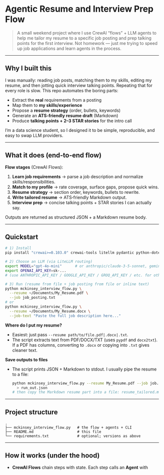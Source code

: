 # Agentic Resume and Interview Prep Flow

> A small weekend project where I use CrewAI “flows” + LLM agents to help me tailor my resume to a specific job posting and prep talking points for the first interview. Not homework — just me trying to speed up job applications and learn agents in the process.

---

## Why I built this

I was manually: reading job posts, matching them to my skills, editing my resume, and then jotting quick interview talking points. Repeating that for every role is slow. This repo automates the boring parts:

* Extract the **real** requirements from a posting
* Map them to **my skills/experience**
* Propose a **resume strategy** (order, bullets, keywords)
* Generate an **ATS‑friendly resume draft** (Markdown)
* Produce **talking points + 2–3 STAR stories** for the intro call

I’m a data science student, so I designed it to be simple, reproducible, and easy to swap LLM providers.

---

## What it does (end‑to‑end flow)

**Flow stages** (CrewAI Flows):

1. **Learn job requirements** → parse a job description and normalize skills/responsibilities.
2. **Match to my profile** → rate coverage, surface gaps, propose quick wins.
3. **Resume strategy** → section order, keywords, bullets to rewrite.
4. **Write tailored resume** → ATS‑friendly Markdown output.
5. **Interview prep** → concise talking points + STAR stories I can actually say.

Outputs are returned as structured JSON + a Markdown resume body.

---

## Quickstart

```bash
# 1) Install
pip install "crewai>=0.103.0" crewai-tools litellm pydantic python-dotenv pypdf docx2txt

# 2) Choose an LLM (via LiteLLM routing)
export MODEL="gpt-4o-mini"      # or anthropic/claude-3-5-sonnet, gemini/gemini-1.5-pro, groq/llama3-70b-8192, etc.
export OPENAI_API_KEY=sk-...
# (use ANTHROPIC_API_KEY / GOOGLE_API_KEY / GROQ_API_KEY / etc. for other providers)

# 3) Run (resume from file + job posting from file or inline text)
python mckinsey_interview_flow.py \
  --resume ~/Documents/My_Resume.pdf \
  --job job_posting.txt
# or
python mckinsey_interview_flow.py \
  --resume ~/Documents/My_Resume.docx \
  --job-text "Paste the full job description here..."
```

**Where do I put my resume?**

* Easiest: just pass `--resume path/to/file.pdf|.docx|.txt`.
* The script extracts text from PDF/DOCX/TXT (uses `pypdf` and `docx2txt`). If a PDF has columns, converting to `.docx` or copying into `.txt` gives cleaner text.

**Save outputs to files**

* The script prints JSON + Markdown to stdout. I usually pipe the resume to a file:

  ```bash
  python mckinsey_interview_flow.py --resume My_Resume.pdf --job job.txt \
    > run_out.json
  # then copy the Markdown resume part into a file: resume_tailored.md
  ```

---

## Project structure

```
.
├── mckinsey_interview_flow.py   # the flow + agents + CLI
├── README.md                    # this file
└── requirements.txt             # optional; versions as above
```

---

## How it works (under the hood)

* **CrewAI Flows** chain steps with state. Each step calls an **Agent** with

